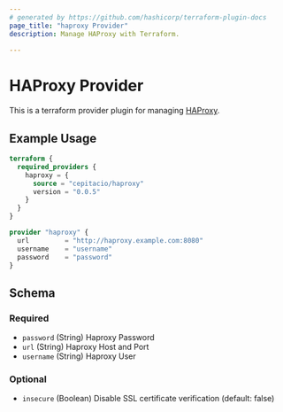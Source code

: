 ```yaml
---
# generated by https://github.com/hashicorp/terraform-plugin-docs
page_title: "haproxy Provider"
description: Manage HAProxy with Terraform.
  
---
```


# HAProxy Provider

This is a terraform provider plugin for managing [HAProxy](https://www.haproxy.com/).


## Example Usage

```terraform
terraform {
  required_providers {
    haproxy = {
      source = "cepitacio/haproxy"
      version = "0.0.5"
    }
  }
}

provider "haproxy" {
  url         = "http://haproxy.example.com:8080"
  username    = "username"
  password    = "password"
}
```

<!-- schema generated by tfplugindocs -->
## Schema

### Required

- `password` (String) Haproxy Password
- `url` (String) Haproxy Host and Port
- `username` (String) Haproxy User

### Optional

- `insecure` (Boolean) Disable SSL certificate verification (default: false)
